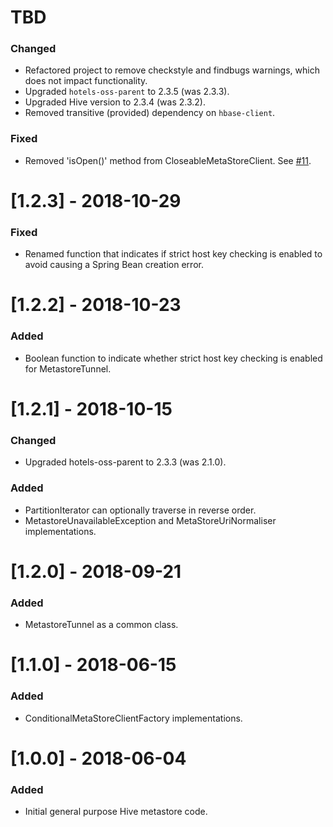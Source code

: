 # TBD
### Changed
* Refactored project to remove checkstyle and findbugs warnings, which does not impact functionality.
* Upgraded `hotels-oss-parent` to 2.3.5 (was 2.3.3).
* Upgraded Hive version to 2.3.4 (was 2.3.2).
* Removed transitive (provided) dependency on `hbase-client`.
### Fixed
* Removed 'isOpen()' method from CloseableMetaStoreClient. See [#11](https://github.com/HotelsDotCom/hcommon-hive-metastore/issues/11).

# [1.2.3] - 2018-10-29
### Fixed
* Renamed function that indicates if strict host key checking is enabled to avoid causing a Spring Bean creation error.

# [1.2.2] - 2018-10-23
### Added
* Boolean function to indicate whether strict host key checking is enabled for MetastoreTunnel.

# [1.2.1] - 2018-10-15
### Changed
* Upgraded hotels-oss-parent to 2.3.3 (was 2.1.0).

### Added
* PartitionIterator can optionally traverse in reverse order.
* MetastoreUnavailableException and MetaStoreUriNormaliser implementations.

# [1.2.0] - 2018-09-21
### Added
* MetastoreTunnel as a common class.

# [1.1.0] - 2018-06-15
### Added
* ConditionalMetaStoreClientFactory implementations.

# [1.0.0] - 2018-06-04
### Added
* Initial general purpose Hive metastore code.
